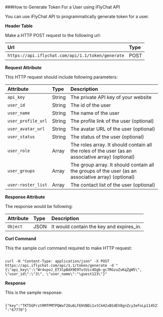 ###How to Generate Token For a User using iFlyChat API

You can use iFlyChat API to programmatically generate token for a user.

**Header Table**

Make a HTTP POST request to the following url:

| Url        | Type           |
| :------------- |:------------- |
| `https://api.iflychat.com/api/1.1/token/generate` | POST |

**Request Attribute**

This HTTP request should include following parameters:

| Attribute        | Type          | Description |
| :------------- |:------------- | :-------------|
| `api_key` | String | The private API key of your website |
| `user_id` | String | The id of the user |
| `user_name` | String | The name of the user |
| `user_profile_url` | String | The profile link of the user (optional) |
| `user_avatar_url` | String | The avatar URL of the user (optional) |
| `user_status` | String | The status of the user (optional) |
| `user_role` | Array | The roles array. It should contain all the roles of the user (as an associative array) (optional) |
| `user_groups` | Array | The group array. It should contain all the groups of the user (as an associative array) (optional) |
| `user-roster_list` | Array | The contact list of the user (optional) |

**Response Attribute**

The response would be following:

| Attribute        | Type          | Description |
| :------------- |:------------- | :-------------|
| `Object` | JSON | It would contain the key and expires_in. |

**Curl Command**

This the sample curl command required to make HTTP request:

~~~

curl -H "Content-Type: application/json" -X POST https://api.iflychat.com/api/1.1/token/generate -d "{\"api_key\":\"Wr4vpoJ_ET3lpBdX9E9TutUic4Dgb-gc7RGzuZvKqZgW5\", \"user_id\":\"3\", \"user_name\":"\guest123\"}"

~~~

**Response**

This is the sample response:

~~~

{"key":"TKT5GPrztRMTPMTPQWaf2Ou6LFEHVBDi1xtCkH2xBSdEV8gnZcy3eFoLp114527666063106ZeQfjRCWWVlXlWJbWuivoJvJznMDiT6ltp9ACKlPGWjhhqPHsH6xWIMn","expires_in ":"67770"}

~~~

